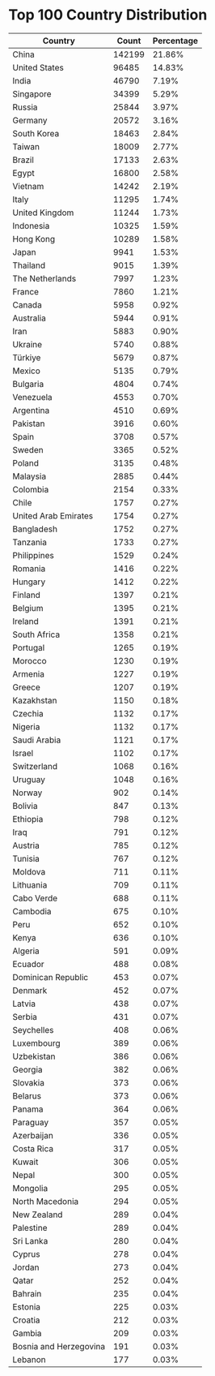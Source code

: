 # Top 100 Country Distribution
| Country | Count | Percentage |
|----|----|----|
| China | 142199 | 21.86% |
| United States | 96485 | 14.83% |
| India | 46790 | 7.19% |
| Singapore | 34399 | 5.29% |
| Russia | 25844 | 3.97% |
| Germany | 20572 | 3.16% |
| South Korea | 18463 | 2.84% |
| Taiwan | 18009 | 2.77% |
| Brazil | 17133 | 2.63% |
| Egypt | 16800 | 2.58% |
| Vietnam | 14242 | 2.19% |
| Italy | 11295 | 1.74% |
| United Kingdom | 11244 | 1.73% |
| Indonesia | 10325 | 1.59% |
| Hong Kong | 10289 | 1.58% |
| Japan | 9941 | 1.53% |
| Thailand | 9015 | 1.39% |
| The Netherlands | 7997 | 1.23% |
| France | 7860 | 1.21% |
| Canada | 5958 | 0.92% |
| Australia | 5944 | 0.91% |
| Iran | 5883 | 0.90% |
| Ukraine | 5740 | 0.88% |
| Türkiye | 5679 | 0.87% |
| Mexico | 5135 | 0.79% |
| Bulgaria | 4804 | 0.74% |
| Venezuela | 4553 | 0.70% |
| Argentina | 4510 | 0.69% |
| Pakistan | 3916 | 0.60% |
| Spain | 3708 | 0.57% |
| Sweden | 3365 | 0.52% |
| Poland | 3135 | 0.48% |
| Malaysia | 2885 | 0.44% |
| Colombia | 2154 | 0.33% |
| Chile | 1757 | 0.27% |
| United Arab Emirates | 1754 | 0.27% |
| Bangladesh | 1752 | 0.27% |
| Tanzania | 1733 | 0.27% |
| Philippines | 1529 | 0.24% |
| Romania | 1416 | 0.22% |
| Hungary | 1412 | 0.22% |
| Finland | 1397 | 0.21% |
| Belgium | 1395 | 0.21% |
| Ireland | 1391 | 0.21% |
| South Africa | 1358 | 0.21% |
| Portugal | 1265 | 0.19% |
| Morocco | 1230 | 0.19% |
| Armenia | 1227 | 0.19% |
| Greece | 1207 | 0.19% |
| Kazakhstan | 1150 | 0.18% |
| Czechia | 1132 | 0.17% |
| Nigeria | 1132 | 0.17% |
| Saudi Arabia | 1121 | 0.17% |
| Israel | 1102 | 0.17% |
| Switzerland | 1068 | 0.16% |
| Uruguay | 1048 | 0.16% |
| Norway | 902 | 0.14% |
| Bolivia | 847 | 0.13% |
| Ethiopia | 798 | 0.12% |
| Iraq | 791 | 0.12% |
| Austria | 785 | 0.12% |
| Tunisia | 767 | 0.12% |
| Moldova | 711 | 0.11% |
| Lithuania | 709 | 0.11% |
| Cabo Verde | 688 | 0.11% |
| Cambodia | 675 | 0.10% |
| Peru | 652 | 0.10% |
| Kenya | 636 | 0.10% |
| Algeria | 591 | 0.09% |
| Ecuador | 488 | 0.08% |
| Dominican Republic | 453 | 0.07% |
| Denmark | 452 | 0.07% |
| Latvia | 438 | 0.07% |
| Serbia | 431 | 0.07% |
| Seychelles | 408 | 0.06% |
| Luxembourg | 389 | 0.06% |
| Uzbekistan | 386 | 0.06% |
| Georgia | 382 | 0.06% |
| Slovakia | 373 | 0.06% |
| Belarus | 373 | 0.06% |
| Panama | 364 | 0.06% |
| Paraguay | 357 | 0.05% |
| Azerbaijan | 336 | 0.05% |
| Costa Rica | 317 | 0.05% |
| Kuwait | 306 | 0.05% |
| Nepal | 300 | 0.05% |
| Mongolia | 295 | 0.05% |
| North Macedonia | 294 | 0.05% |
| New Zealand | 289 | 0.04% |
| Palestine | 289 | 0.04% |
| Sri Lanka | 280 | 0.04% |
| Cyprus | 278 | 0.04% |
| Jordan | 273 | 0.04% |
| Qatar | 252 | 0.04% |
| Bahrain | 235 | 0.04% |
| Estonia | 225 | 0.03% |
| Croatia | 212 | 0.03% |
| Gambia | 209 | 0.03% |
| Bosnia and Herzegovina | 191 | 0.03% |
| Lebanon | 177 | 0.03% |
